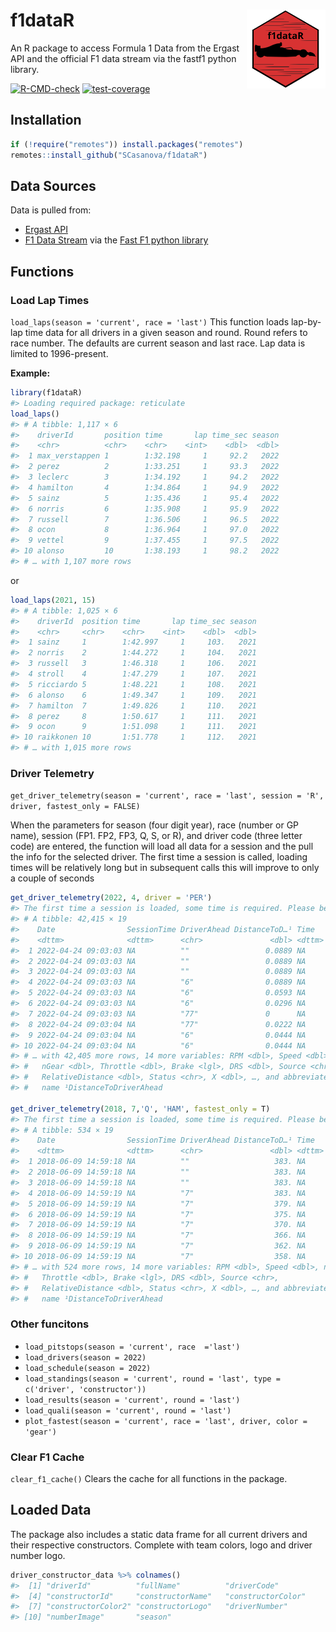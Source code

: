 
# f1dataR <img src='man/figures/logo.png' align="right" width="25%" min-width="120px"/>

An R package to access Formula 1 Data from the Ergast API and the
official F1 data stream via the fastf1 python library.

<!-- badges: start -->

[![R-CMD-check](https://github.com/SCasanova/f1dataR/actions/workflows/check-standard.yaml/badge.svg)](https://github.com/SCasanova/f1dataR/actions/workflows/check-standard.yaml)
[![test-coverage](https://github.com/SCasanova/f1dataR/actions/workflows/test-coverage.yaml/badge.svg)](https://github.com/SCasanova/f1dataR/actions/workflows/test-coverage.yaml)
<!-- badges: end -->

## Installation

``` r
if (!require("remotes")) install.packages("remotes")
remotes::install_github("SCasanova/f1dataR")
```

## Data Sources

Data is pulled from:

- [Ergast API](http://ergast.com/mrd/)
- [F1 Data Stream](https://www.formula1.com/en/f1-live.html) via the
  [Fast F1 python
  library](https://theoehrly.github.io/Fast-F1/index.html)

## Functions

### Load Lap Times

`load_laps(season = 'current', race = 'last')` This function loads
lap-by-lap time data for all drivers in a given season and round. Round
refers to race number. The defaults are current season and last race.
Lap data is limited to 1996-present.

**Example:**

``` r
library(f1dataR)
#> Loading required package: reticulate
load_laps()
#> # A tibble: 1,117 × 6
#>    driverId       position time       lap time_sec season
#>    <chr>          <chr>    <chr>    <int>    <dbl>  <dbl>
#>  1 max_verstappen 1        1:32.198     1     92.2   2022
#>  2 perez          2        1:33.251     1     93.3   2022
#>  3 leclerc        3        1:34.192     1     94.2   2022
#>  4 hamilton       4        1:34.864     1     94.9   2022
#>  5 sainz          5        1:35.436     1     95.4   2022
#>  6 norris         6        1:35.908     1     95.9   2022
#>  7 russell        7        1:36.506     1     96.5   2022
#>  8 ocon           8        1:36.964     1     97.0   2022
#>  9 vettel         9        1:37.455     1     97.5   2022
#> 10 alonso         10       1:38.193     1     98.2   2022
#> # … with 1,107 more rows
```

or

``` r
load_laps(2021, 15)
#> # A tibble: 1,025 × 6
#>    driverId  position time       lap time_sec season
#>    <chr>     <chr>    <chr>    <int>    <dbl>  <dbl>
#>  1 sainz     1        1:42.997     1     103.   2021
#>  2 norris    2        1:44.272     1     104.   2021
#>  3 russell   3        1:46.318     1     106.   2021
#>  4 stroll    4        1:47.279     1     107.   2021
#>  5 ricciardo 5        1:48.221     1     108.   2021
#>  6 alonso    6        1:49.347     1     109.   2021
#>  7 hamilton  7        1:49.826     1     110.   2021
#>  8 perez     8        1:50.617     1     111.   2021
#>  9 ocon      9        1:51.098     1     111.   2021
#> 10 raikkonen 10       1:51.778     1     112.   2021
#> # … with 1,015 more rows
```

### Driver Telemetry

`get_driver_telemetry(season = 'current', race = 'last', session = 'R', driver, fastest_only = FALSE)`

When the parameters for season (four digit year), race (number or GP
name), session (FP1. FP2, FP3, Q, S, or R), and driver code (three
letter code) are entered, the function will load all data for a session
and the pull the info for the selected driver. The first time a session
is called, loading times will be relatively long but in subsequent calls
this will improve to only a couple of seconds

``` r
get_driver_telemetry(2022, 4, driver = 'PER')
#> The first time a session is loaded, some time is required. Please be patient. Subsequent times will be faster
#> # A tibble: 42,415 × 19
#>    Date                SessionTime DriverAhead DistanceToD…¹ Time  
#>    <dttm>              <dttm>      <chr>               <dbl> <dttm>
#>  1 2022-04-24 09:03:03 NA          ""                 0.0889 NA    
#>  2 2022-04-24 09:03:03 NA          ""                 0.0889 NA    
#>  3 2022-04-24 09:03:03 NA          ""                 0.0889 NA    
#>  4 2022-04-24 09:03:03 NA          "6"                0.0889 NA    
#>  5 2022-04-24 09:03:03 NA          "6"                0.0593 NA    
#>  6 2022-04-24 09:03:03 NA          "6"                0.0296 NA    
#>  7 2022-04-24 09:03:03 NA          "77"               0      NA    
#>  8 2022-04-24 09:03:04 NA          "77"               0.0222 NA    
#>  9 2022-04-24 09:03:04 NA          "6"                0.0444 NA    
#> 10 2022-04-24 09:03:04 NA          "6"                0.0444 NA    
#> # … with 42,405 more rows, 14 more variables: RPM <dbl>, Speed <dbl>,
#> #   nGear <dbl>, Throttle <dbl>, Brake <lgl>, DRS <dbl>, Source <chr>,
#> #   RelativeDistance <dbl>, Status <chr>, X <dbl>, …, and abbreviated variable
#> #   name ¹​DistanceToDriverAhead

get_driver_telemetry(2018, 7,'Q', 'HAM', fastest_only = T)
#> The first time a session is loaded, some time is required. Please be patient. Subsequent times will be faster
#> # A tibble: 534 × 19
#>    Date                SessionTime DriverAhead DistanceToD…¹ Time  
#>    <dttm>              <dttm>      <chr>               <dbl> <dttm>
#>  1 2018-06-09 14:59:18 NA          ""                   383. NA    
#>  2 2018-06-09 14:59:18 NA          ""                   383. NA    
#>  3 2018-06-09 14:59:18 NA          ""                   383. NA    
#>  4 2018-06-09 14:59:19 NA          "7"                  383. NA    
#>  5 2018-06-09 14:59:19 NA          "7"                  379. NA    
#>  6 2018-06-09 14:59:19 NA          "7"                  375. NA    
#>  7 2018-06-09 14:59:19 NA          "7"                  370. NA    
#>  8 2018-06-09 14:59:19 NA          "7"                  366. NA    
#>  9 2018-06-09 14:59:19 NA          "7"                  362. NA    
#> 10 2018-06-09 14:59:19 NA          "7"                  358. NA    
#> # … with 524 more rows, 14 more variables: RPM <dbl>, Speed <dbl>, nGear <dbl>,
#> #   Throttle <dbl>, Brake <lgl>, DRS <dbl>, Source <chr>,
#> #   RelativeDistance <dbl>, Status <chr>, X <dbl>, …, and abbreviated variable
#> #   name ¹​DistanceToDriverAhead
```

### Other funcitons

- `load_pitstops(season = 'current', race  ='last')`
- `load_drivers(season = 2022)`
- `load_schedule(season = 2022)`
- `load_standings(season = 'current', round = 'last', type = c('driver', 'constructor'))`
- `load_results(season = 'current', round = 'last')`
- `load_quali(season = 'current', round = 'last')`
- `plot_fastest(season = 'current', race = 'last', driver, color = 'gear')`

### Clear F1 Cache

`clear_f1_cache()` Clears the cache for all functions in the package.

## Loaded Data

The package also includes a static data frame for all current drivers
and their respective constructors. Complete with team colors, logo and
driver number logo.

``` r
driver_constructor_data %>% colnames()
#>  [1] "driverId"          "fullName"          "driverCode"       
#>  [4] "constructorId"     "constructorName"   "constructorColor" 
#>  [7] "constructorColor2" "constructorLogo"   "driverNumber"     
#> [10] "numberImage"       "season"
```
